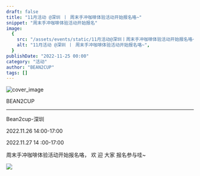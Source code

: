 ```yaml
---
draft: false
title: "11月活动 @深圳 丨 周末手冲咖啡体验活动开始报名咯~"
snippet: "周末手冲咖啡体验活动开始报名"
image:
  {
    src: "/assets/events/static/11月活动@深圳丨周末手冲咖啡体验活动开始报名咯~_01.jpeg",
    alt: "11月活动 @深圳 丨 周末手冲咖啡体验活动开始报名咯~",
  }
publishDate: "2022-11-25 00:00"
category: "活动"
author: "BEAN2CUP"
tags: []
---
```


![cover_image](/assets/events/static/11月活动@深圳丨周末手冲咖啡体验活动开始报名咯~_01.jpeg)

<!-- # 11 月活动 @深圳 丨 周末手冲咖啡体验活动开始报名咯~ -->

BEAN2CUP

---

Bean2cup-深圳

2022.11.26 14:00-17:00

2022.11.27 14 :00-17:00

周末手冲咖啡体验活动开始报名咯， 欢 迎 大家 报名参与哇~

![](/assets/events/static/11月活动@深圳丨周末手冲咖啡体验活动开始报名咯~_02.jpeg)
